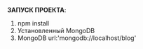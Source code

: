 **ЗАПУСК ПРОЕКТА**:

1. npm install
2. Установленный MongoDB
2. MongoDB url:'mongodb://localhost/blog'
